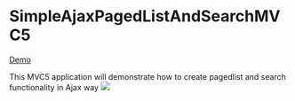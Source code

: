 # SimpleAjaxPagedListAndSearchMVC5

[Demo](http://ajaxpagination.azurewebsites.net/)

This MVC5 application will demonstrate how to create pagedlist and search functionality in Ajax way
![](https://raw.github.com/ungleng/SimpleAjaxPagedListAndSearchMVC5/master/screenshot/screenshot.png)
